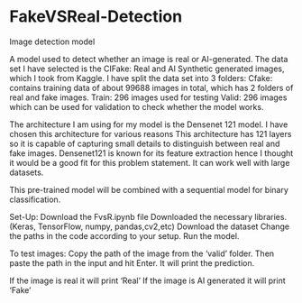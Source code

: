# FakeVSReal-Detection
Image detection model

A model used to detect whether an image is real or AI-generated.
The data set I have selected is the CIFake: Real and AI Synthetic generated images, which I took from Kaggle.
I have split the data set into 3 folders:
Cfake: contains training data of about 99688 images in total, which has 2 folders of real and fake images.
Train: 296 images used for testing
Valid: 296 images which can be used for validation to check whether the model works.

The architecture I am using for my model is the Densenet 121 model.
I have chosen this architecture for various reasons
This architecture has 121 layers so it is capable of capturing small details to distinguish between real and fake images.
Densenet121 is known for its feature extraction hence I thought it would be a good fit for this problem statement.
It can work well with large datasets.

This pre-trained model will be combined with a sequential model for binary classification.

Set-Up: 
Download the FvsR.ipynb file
Downloaded the necessary libraries. (Keras, TensorFlow, numpy, pandas,cv2,etc)
Download the dataset
Change the paths in the code according to your setup.
Run the model.

To test images:
Copy the path of the image from the ‘valid’ folder. Then paste the path in the input and hit Enter.
It will print the prediction.

If the image is real it will print ‘Real’
If the image is AI generated it will print ‘Fake’
